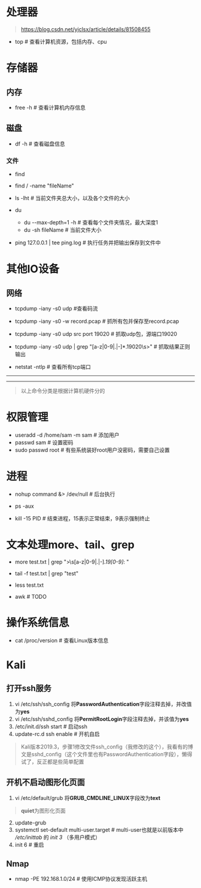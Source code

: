 # 处理器
> https://blog.csdn.net/yjclsx/article/details/81508455  

- top # 查看计算机资源，包括内存、cpu

# 存储器
## 内存
- free -h # 查看计算机内存信息

## 磁盘
- df -h # 查看磁盘信息

### 文件
- find
 - find / -name "fileName"

- ls -lht # 当前文件夹总大小，以及各个文件的大小

- du
  - du --max-depth=1 -h # 查看每个文件夹情况，最大深度1
  - du -sh fileName # 当前文件大小

- ping 127.0.0.1 | tee ping.log # 执行任务并把输出保存到文件中

# 其他IO设备
## 网络
- tcpdump -iany -s0 udp #查看码流
- tcpdump -iany -s0 -w record.pcap # 抓所有包并保存至record.pcap
- tcpdump -iany -s0 udp src port 19020 # 抓取udp包，源端口19020
- tcpdump -iany -s0 udp | grep "[a-z|0-9|.|-]*\.19020\s>" # 抓取结果正则输出

- netstat -ntlp # 查看所有tcp端口

***
***
> 以上命令分类是根据计算机硬件分的
# 权限管理
- useradd -d /home/sam -m sam # 添加用户
- passwd sam # 设置密码
- sudo passwd root # 有些系统装好root用户没密码，需要自己设置

# 进程
- nohup command &> /dev/null # 后台执行

- ps -aux

- kill -15 PID # 结束进程，15表示正常结束，9表示强制终止

# 文本处理more、tail、grep

- more test.txt | grep ">\s[a-z|0-9|.|-]*\.19[0-9]*: "

- tail -f test.txt | grep "test"

- less test.txt

- awk # TODO

# 操作系统信息
- cat /proc/version # 查看Linux版本信息

# Kali
## 打开ssh服务
1. vi /etc/ssh/ssh_config
将**PasswordAuthentication**字段注释去掉，并改值为**yes**
2. vi /etc/ssh/sshd_config
将**PermitRootLogin**字段注释去掉，并该值为**yes**
3. /etc/init.d/ssh start # 启动ssh
4. update-rc.d ssh enable  # 开机自启
> Kali版本2019.3，步骤1修改文件ssh_config（我修改的这个），我看有的博文是sshd_config（这个文件里也有PasswordAuthentication字段），懒得试了，反正都是些简单配置

## 开机不启动图形化页面
1. vi /etc/default/grub
将**GRUB_CMDLINE_LINUX**字段改为**text**
> **quiet**为图形化页面
2. update-grub
3. systemctl set-default multi-user.target # multi-user也就是以前版本中 */etc/inittab* 的 *init 3* （多用户模式）
4. init 6 # 重启

## Nmap
- nmap -PE 192.168.1.0/24 # 使用ICMP协议发现活跃主机